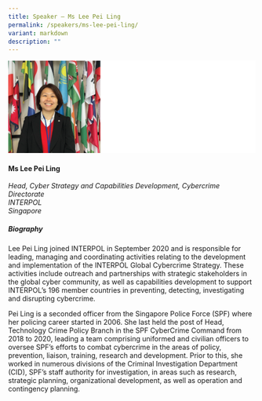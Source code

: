 ```yaml
---
title: Speaker – Ms Lee Pei Ling
permalink: /speakers/ms-lee-pei-ling/
variant: markdown
description: ""
---
```

![](/images/2024%20speakers/Lee_Pei_Ling.png)
#### **Ms Lee Pei Ling**

*Head, Cyber Strategy and Capabilities Development, Cybercrime Directorate <br>
INTERPOL<br>Singapore*

##### **Biography**
Lee Pei Ling joined INTERPOL in September 2020 and is responsible for leading, managing and coordinating activities relating to the development and implementation of the INTERPOL Global Cybercrime Strategy. These activities include outreach and partnerships with strategic stakeholders in the global cyber community, as well as capabilities development to support INTERPOL’s 196 member countries in preventing, detecting, investigating and disrupting cybercrime.

Pei Ling is a seconded officer from the Singapore Police Force (SPF) where her policing career started in 2006. She last held the post of Head, Technology Crime Policy Branch in the SPF CyberCrime Command from 2018 to 2020, leading a team comprising uniformed and civilian officers to oversee SPF’s efforts to combat cybercrime in the areas of policy, prevention, liaison, training, research and development. Prior to this, she worked in numerous divisions of the Criminal Investigation Department (CID), SPF’s staff authority for investigation, in areas such as research, strategic planning, organizational development, as well as operation and contingency planning.